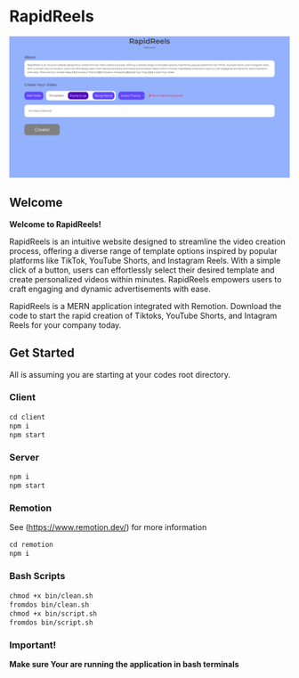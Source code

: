 # RapidReels

![Gif](rapid-reels.gif)

## Welcome
<b>Welcome to RapidReels!</b>

RapidReels is an intuitive website designed to streamline the video creation process, offering a diverse range of template options inspired by popular platforms like TikTok, YouTube Shorts, and Instagram Reels. With a simple click of a button, users can effortlessly select their desired template and create personalized videos within minutes. RapidReels empowers users to craft engaging and dynamic advertisements with ease.

RapidReels is a MERN application integrated with Remotion. Download the code to start the rapid creation of Tiktoks, YouTube Shorts, and Intagram Reels for your company today.

## Get Started
All is assuming you are starting at your codes root directory.

### Client
```
cd client
npm i
npm start
```

### Server
```
npm i
npm start
```

### Remotion
See (https://www.remotion.dev/) for more information
```
cd remotion
npm i
```

### Bash Scripts
```
chmod +x bin/clean.sh
fromdos bin/clean.sh
chmod +x bin/script.sh
fromdos bin/script.sh
```

### Important!
<b>Make sure Your are running the application in bash terminals</b>




